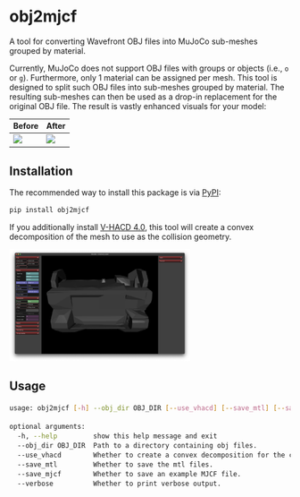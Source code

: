 # obj2mjcf

A tool for converting Wavefront OBJ files into MuJoCo sub-meshes grouped by material.

Currently, MuJoCo does not support OBJ files with groups or objects (i.e., `o` or `g`). Furthermore, only 1 material can be assigned per mesh. This tool is designed to split such OBJ files into sub-meshes grouped by material. The resulting sub-meshes can then be used as a drop-in replacement for the original OBJ file. The result is vastly enhanced visuals for your model:

| Before | After |
|--------|-------|
|<img src="assets/before.gif" height="200"/>|<img src="assets/after.gif" height="200"/>|

## Installation

The recommended way to install this package is via [PyPI](https://pypi.org/project/obj2mjcf/):

```bash
pip install obj2mjcf
```

If you additionally install [V-HACD 4.0](https://github.com/kmammou/v-hacd), this tool will create a convex decomposition of the mesh to use as the collision geometry.

<img src="assets/convex_collision.png" height="200"/>

## Usage

```bash
usage: obj2mjcf [-h] --obj_dir OBJ_DIR [--use_vhacd] [--save_mtl] [--save_mjcf] [--verbose]

optional arguments:
  -h, --help         show this help message and exit
  --obj_dir OBJ_DIR  Path to a directory containing obj files.
  --use_vhacd        Whether to create a convex decomposition for the collision geom.
  --save_mtl         Whether to save the mtl files.
  --save_mjcf        Whether to save an example MJCF file.
  --verbose          Whether to print verbose output.
```
